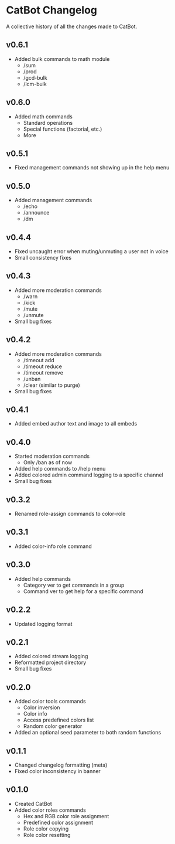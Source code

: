# CatBot Changelog
A collective history of all the changes made to CatBot.

## v0.6.1
* Added bulk commands to math module
  * /sum
  * /prod
  * /gcd-bulk
  * /lcm-bulk

## v0.6.0
* Added math commands
  * Standard operations
  * Special functions (factorial, etc.)
  * More

## v0.5.1
* Fixed management commands not showing up in the help menu

## v0.5.0
* Added management commands
  * /echo
  * /announce
  * /dm

## v0.4.4
* Fixed uncaught error when muting/unmuting a user not in voice
* Small consistency fixes

## v0.4.3
* Added more moderation commands
  * /warn
  * /kick
  * /mute
  * /unmute
* Small bug fixes

## v0.4.2
* Added more moderation commands
  * /timeout add
  * /timeout reduce
  * /timeout remove
  * /unban
  * /clear (similar to purge)
* Small bug fixes

## v0.4.1
* Added embed author text and image to all embeds

## v0.4.0
* Started moderation commands
  * Only /ban as of now
* Added help commands to /help menu
* Added colored admin command logging to a specific channel
* Small bug fixes

## v0.3.2
* Renamed role-assign commands to color-role

## v0.3.1
* Added color-info role command

## v0.3.0
* Added help commands
  * Category ver to get commands in a group
  * Command ver to get help for a specific command

## v0.2.2
* Updated logging format

## v0.2.1
* Added colored stream logging
* Reformatted project directory
* Small bug fixes

## v0.2.0
* Added color tools commands
  * Color inversion
  * Color info
  * Access predefined colors list
  * Random color generator
* Added an optional seed parameter to both random functions

## v0.1.1
* Changed changelog formatting (meta)
* Fixed color inconsistency in banner

## v0.1.0
* Created CatBot
* Added color roles commands
  * Hex and RGB color role assignment
  * Predefined color assignment
  * Role color copying
  * Role color resetting